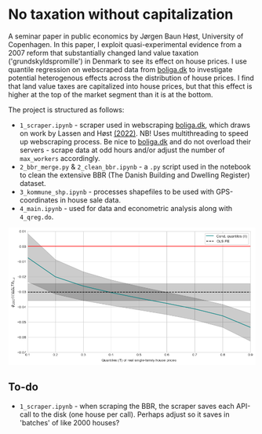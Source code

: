 # No taxation without capitalization

A seminar paper in public economics by Jørgen Baun Høst, University of Copenhagen. In this paper, I exploit quasi-experimental evidence from a 2007 reform that substantially changed land value taxation ('grundskyldspromille') in Denmark to see its effect on house prices. I use quantile regression on webscraped data from [boliga.dk](https://www.boliga.dk/) to investigate potential heterogenous effects across the distribution of house prices. I find that land value taxes are capitalized into house prices, but that this effect is higher at the top of the market segment than it is at the bottom.

The project is structured as follows:

- ``1_scraper.ipynb`` - scraper used in webscraping [boliga.dk](https://www.boliga.dk/), which draws on work by Lassen and Høst [(2022)](https://github.com/jorgenhost/Liar_liar_pants_on_fire). NB! Uses multithreading to speed up webscraping process. Be nice to [boliga.dk](https://www.boliga.dk/) and do not overload their servers - scrape data at odd hours and/or adjust the number of ``max_workers`` accordingly.
- ``2_bbr_merge.py`` & ``2_clean_bbr.ipynb`` - a ``.py`` script used in the notebook to clean the extensive BBR (The Danish Building and Dwelling Register) dataset. 
- ``3_kommune_shp.ipynb`` - processes shapefiles to be used with GPS-coordinates in house sale data.
- ``4_main.ipynb`` - used for data and econometric analysis along with ``4_qreg.do``. 

![main_res](figs/fig_main_quant_reg_v_ols.png "Quantile treatment effects of land tax reform on house prices")

## To-do
- ``1_scraper.ipynb`` - when scraping the BBR, the scraper saves each API-call to the disk (one house per call). Perhaps adjust so it saves in 'batches' of like 2000 houses?